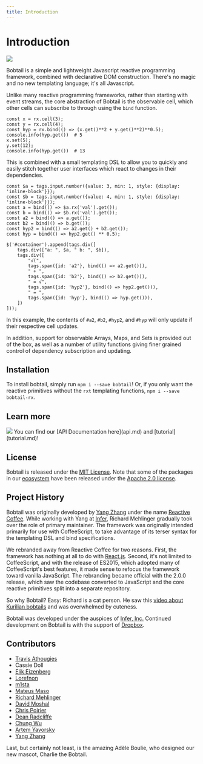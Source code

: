 ```yaml
---
title: Introduction
---
```


# Introduction

<img class="header-image" src="https://raw.githubusercontent.com/bobtail-dev/bobtail-dev.github.io/master/mascot/eager.png">

Bobtail is a simple and lightweight Javascript reactive programming framework, combined with declarative DOM 
construction. There's no magic and no new templating language; it's all Javascript.

Unlike many reactive programming frameworks, rather than starting with event streams, the core abstraction of Bobtail 
is the observable cell, which other cells can subscribe to through using the `bind` function. 

```
const x = rx.cell(3);
const y = rx.cell(4);
const hyp = rx.bind(() => (x.get()**2 + y.get()**2)**0.5);  
console.info(hyp.get())  # 5
x.set(5);
y.set(12);
console.info(hyp.get())  # 13
```

This is combined with a small templating DSL to allow you to quickly and easily stitch together user interfaces which
react to changes in their dependencies.

```
const $a = tags.input.number({value: 3, min: 1, style: {display: 'inline-block'}});
const $b = tags.input.number({value: 4, min: 1, style: {display: 'inline-block'}});
const a = bind(() => $a.rx('val').get());
const b = bind(() => $b.rx('val').get());
const a2 = bind(() => a.get());
const b2 = bind(() => b.get());
const hyp2 = bind(() => a2.get() + b2.get());
const hyp = bind(() => hyp2.get() ** 0.5);

$('#container').append(tags.div([
    tags.div(["a: ", $a, " b: ", $b]),
    tags.div([
        "√(",
        tags.span({id: 'a2'}, bind(() => a2.get())),
        " + ",
        tags.span({id: 'b2'}, bind(() => b2.get())),
        " = √",
        tags.span({id: 'hyp2'}, bind(() => hyp2.get())),
        " = ",
        tags.span({id: 'hyp'}, bind(() => hyp.get())),    
    ])
]));
```

In this example, the contents of `#a2`, `#b2`, `#hyp2`, and `#hyp` will only update if their respective cell updates.

In addition, support for observable Arrays, Maps, and Sets is provided out of the box, as well as a number of utility
functions giving finer grained control of dependency subscription and updating.

## Installation
To install bobtail, simply run `npm i --save bobtail`! 
Or, if you only want the reactive primitives without the `rxt` templating functions, `npm i --save bobtail-rx`.

## Learn more
<img class="body-image" src="https://raw.githubusercontent.com/bobtail-dev/bobtail-dev.github.io/master/mascot/cool.png">
You can find our [API Documentation here](api.md) and [tutorial](tutorial.md)!

## License
Bobtail is released under the [MIT License](https://opensource.org/licenses/MIT). Note that some of the packages in our [ecosystem](ecosystem.md) have been
released under the [Apache 2.0 license](http://www.apache.org/licenses/LICENSE-2.0).

## Project History

Bobtail was originally developed by [Yang Zhang](yang.github.io) under the name [Reactive Coffee](yang.github.io/reactive-coffee). 
While working with Yang at [Infer](www.infer.com), Richard Mehlinger gradually took over the role of primary 
maintainer. The framework was originally intended primarily for use with CoffeeScript, to take advantage of its terser
syntax for the templating DSL and bind specifications.

We rebranded away from Reactive Coffee for two reasons. First, the framework has nothing at all to do with 
[React.js](https://facebook.github.io/react/). Second, it's not limited to CoffeeScript, and with the 
release of ES2015, which adopted many of CoffeeScript's best features, it made sense to refocus the framework 
toward vanilla JavaScript. The rebranding became official with the 2.0.0 release, which saw the codebase 
converted to JavaScript and the core reactive primitives split into a separate repository.

So why Bobtail? Easy: Richard is a cat person. He saw this 
[video about Kurilian bobtails](https://www.animalplanet.com/tv-shows/cats-101/videos/kurilian-bobtail) and was 
overwhelmed by cuteness.

Bobtail was developed under the auspices of [Infer, Inc.](www.infer.com) Continued development on Bobtail is with the
support of [Dropbox](https://blogs.dropbox.com/dropbox/).

## Contributors

*   [Travis Athougies](https://github.com/tathougies)
*   Cassie Doll
*   [Elik Eizenberg](https://github.com/eizenberg)
*   [Lorefnon](https://github.com/lorefnon)
*   [m1sta](https://github.com/m1sta)
*   [Mateus Maso](https://github.com/mateusmaso)
*   [Richard Mehlinger](https://github.com/rmehlinger)
*   [David Moshal](https://github.com/dmoshal)
*   [Chris Poirier](https://github.com/cpoirier)
*   [Dean Radcliffe](https://github.com/chicagogrooves)
*   [Chung Wu](https://github.com/chungwu)
*   [Artem Yavorsky](https://github.com/aqson)
*   [Yang Zhang](https://github.com/yang)

Last, but certainly not least, is the amazing Adèle Boulie, who designed our new mascot, Charlie the Bobtail.